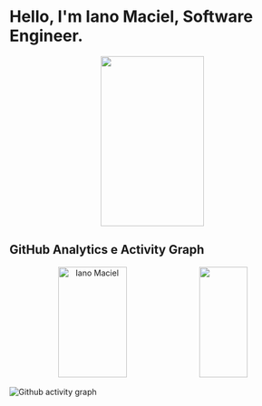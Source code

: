 # Hello, I'm Iano Maciel, Software Engineer.

<div align="center">
 <img width="60%" height="300px" src="https://user-images.githubusercontent.com/71051791/230789758-3ef069e3-edcd-4562-bd58-7f445095d69b.gif"/> 
</div>

## GitHub Analytics e Activity Graph
<div align="center">  
  <img width="49%" height="195px" src="https://github-readme-stats.vercel.app/api?username=IanoMaciel&show_icons=true&count_private=true&hide_border=true&title_color=00bfbf&icon_color=00bfbf&text_color=c9d1d9&bg_color=0d1117" alt="Iano Maciel" /> 
 
  <img width="41%" height="195px" src="https://github-readme-stats.vercel.app/api/top-langs/?username=IanoMaciel&layout=compact&hide_border=true&title_color=00bfbf&text_color=00bfbf&bg_color=0d1117" />
</div>

![Github activity graph](https://github-readme-activity-graph.cyclic.app/graph?username=IanoMaciel&theme=gotham)

